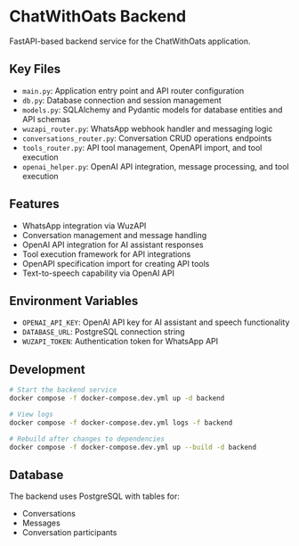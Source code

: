 # ChatWithOats Backend

FastAPI-based backend service for the ChatWithOats application.

## Key Files

- `main.py`: Application entry point and API router configuration
- `db.py`: Database connection and session management
- `models.py`: SQLAlchemy and Pydantic models for database entities and API schemas
- `wuzapi_router.py`: WhatsApp webhook handler and messaging logic
- `conversations_router.py`: Conversation CRUD operations endpoints
- `tools_router.py`: API tool management, OpenAPI import, and tool execution
- `openai_helper.py`: OpenAI API integration, message processing, and tool execution

## Features

- WhatsApp integration via WuzAPI
- Conversation management and message handling
- OpenAI API integration for AI assistant responses
- Tool execution framework for API integrations
- OpenAPI specification import for creating API tools
- Text-to-speech capability via OpenAI API

## Environment Variables

- `OPENAI_API_KEY`: OpenAI API key for AI assistant and speech functionality
- `DATABASE_URL`: PostgreSQL connection string
- `WUZAPI_TOKEN`: Authentication token for WhatsApp API

## Development

```bash
# Start the backend service
docker compose -f docker-compose.dev.yml up -d backend

# View logs
docker compose -f docker-compose.dev.yml logs -f backend

# Rebuild after changes to dependencies
docker compose -f docker-compose.dev.yml up --build -d backend
```

## Database

The backend uses PostgreSQL with tables for:
- Conversations
- Messages
- Conversation participants 